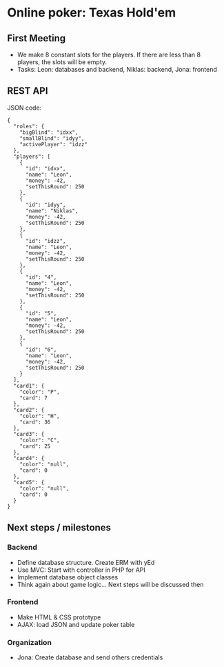# Online poker: Texas Hold'em

## First Meeting
* We make 8 constant slots for the players. If there are less than 8 players, the slots will be empty.
* Tasks: Leon: databases and backend, Niklas: backend, Jona: frontend

## REST API
JSON code:
```
{
  "roles": {
    "bigBlind": "idxx",
    "smallBlind": "idyy",
    "activePlayer": "idzz"
  },
  "players": [
    {
      "id": "idxx",
      "name": "Leon", 
      "money": -42,
      "setThisRound": 250
    },
    {
      "id": "idyy",
      "name": "Niklas", 
      "money": -42,
      "setThisRound": 250
    },
    {
      "id": "idzz",
      "name": "Leon", 
      "money": -42,
      "setThisRound": 250
    },
    {
      "id": "4",
      "name": "Leon", 
      "money": -42,
      "setThisRound": 250
    },
    {
      "id": "5",
      "name": "Leon", 
      "money": -42,
      "setThisRound": 250
    },
    {
      "id": "6",
      "name": "Leon", 
      "money": -42,
      "setThisRound": 250
    }
  ],
  "card1": {
    "color": "P",
    "card": 7
  },
  "card2": {
    "color": "H",
    "card": 36
  },
  "card3": {
    "color": "C",
    "card": 25
  },
  "card4": {
    "color": "null",
    "card": 0
  },
  "card5": {
    "color": "null",
    "card": 0
  }
}

```


## Next steps / milestones

### Backend
* Define database structure. Create ERM with yEd
* Use MVC: Start with controller in PHP for API
* Implement database object classes
* Think again about game logic... Next steps will be discussed then

### Frontend
* Make HTML & CSS prototype
* AJAX: load JSON and update poker table

### Organization
* Jona: Create database and send others credentials